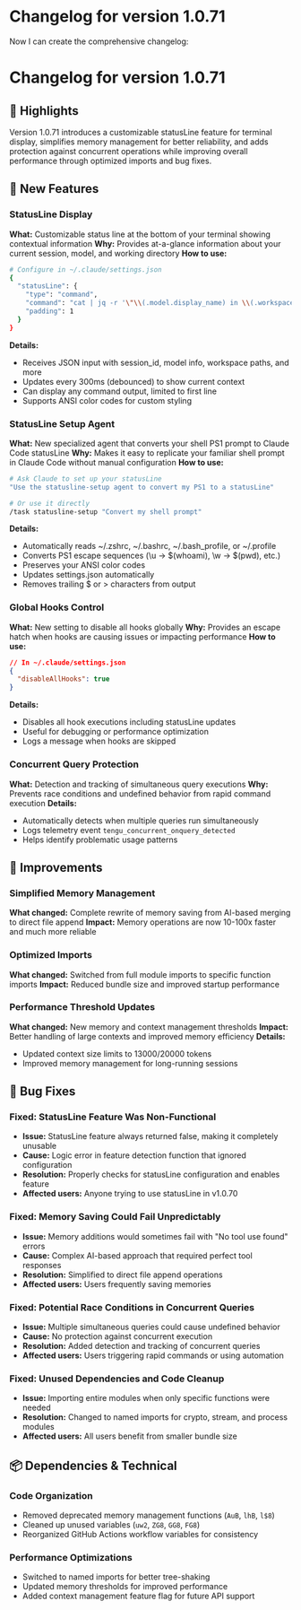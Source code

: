 # Changelog for version 1.0.71

Now I can create the comprehensive changelog:

# Changelog for version 1.0.71

## 🎯 Highlights
Version 1.0.71 introduces a customizable statusLine feature for terminal display, simplifies memory management for better reliability, and adds protection against concurrent operations while improving overall performance through optimized imports and bug fixes.

## 🚀 New Features

### StatusLine Display
**What:** Customizable status line at the bottom of your terminal showing contextual information
**Why:** Provides at-a-glance information about your current session, model, and working directory
**How to use:**
```bash
# Configure in ~/.claude/settings.json
{
  "statusLine": {
    "type": "command",
    "command": "cat | jq -r '\"\\(.model.display_name) in \\(.workspace.current_dir)\"'",
    "padding": 1
  }
}
```
**Details:**
- Receives JSON input with session_id, model info, workspace paths, and more
- Updates every 300ms (debounced) to show current context
- Can display any command output, limited to first line
- Supports ANSI color codes for custom styling

### StatusLine Setup Agent
**What:** New specialized agent that converts your shell PS1 prompt to Claude Code statusLine
**Why:** Makes it easy to replicate your familiar shell prompt in Claude Code without manual configuration
**How to use:**
```bash
# Ask Claude to set up your statusLine
"Use the statusline-setup agent to convert my PS1 to a statusLine"

# Or use it directly
/task statusline-setup "Convert my shell prompt"
```
**Details:**
- Automatically reads ~/.zshrc, ~/.bashrc, ~/.bash_profile, or ~/.profile
- Converts PS1 escape sequences (\\u → $(whoami), \\w → $(pwd), etc.)
- Preserves your ANSI color codes
- Updates settings.json automatically
- Removes trailing $ or > characters from output

### Global Hooks Control
**What:** New setting to disable all hooks globally
**Why:** Provides an escape hatch when hooks are causing issues or impacting performance
**How to use:**
```json
// In ~/.claude/settings.json
{
  "disableAllHooks": true
}
```
**Details:**
- Disables all hook executions including statusLine updates
- Useful for debugging or performance optimization
- Logs a message when hooks are skipped

### Concurrent Query Protection
**What:** Detection and tracking of simultaneous query executions
**Why:** Prevents race conditions and undefined behavior from rapid command execution
**Details:**
- Automatically detects when multiple queries run simultaneously
- Logs telemetry event `tengu_concurrent_onquery_detected`
- Helps identify problematic usage patterns

## 💪 Improvements

### Simplified Memory Management
**What changed:** Complete rewrite of memory saving from AI-based merging to direct file append
**Impact:** Memory operations are now 10-100x faster and much more reliable

### Optimized Imports
**What changed:** Switched from full module imports to specific function imports
**Impact:** Reduced bundle size and improved startup performance

### Performance Threshold Updates
**What changed:** New memory and context management thresholds
**Impact:** Better handling of large contexts and improved memory efficiency
**Details:**
- Updated context size limits to 13000/20000 tokens
- Improved memory management for long-running sessions

## 🐛 Bug Fixes

### Fixed: StatusLine Feature Was Non-Functional
- **Issue:** StatusLine feature always returned false, making it completely unusable
- **Cause:** Logic error in feature detection function that ignored configuration
- **Resolution:** Properly checks for statusLine configuration and enables feature
- **Affected users:** Anyone trying to use statusLine in v1.0.70

### Fixed: Memory Saving Could Fail Unpredictably
- **Issue:** Memory additions would sometimes fail with "No tool use found" errors
- **Cause:** Complex AI-based approach that required perfect tool responses
- **Resolution:** Simplified to direct file append operations
- **Affected users:** Users frequently saving memories

### Fixed: Potential Race Conditions in Concurrent Queries
- **Issue:** Multiple simultaneous queries could cause undefined behavior
- **Cause:** No protection against concurrent execution
- **Resolution:** Added detection and tracking of concurrent queries
- **Affected users:** Users triggering rapid commands or using automation

### Fixed: Unused Dependencies and Code Cleanup
- **Issue:** Importing entire modules when only specific functions were needed
- **Resolution:** Changed to named imports for crypto, stream, and process modules
- **Affected users:** All users benefit from smaller bundle size

## 📦 Dependencies & Technical

### Code Organization
- Removed deprecated memory management functions (`AuB`, `lhB`, `l$8`)
- Cleaned up unused variables (`uw2`, `ZG8`, `GG8`, `FG8`)
- Reorganized GitHub Actions workflow variables for consistency

### Performance Optimizations
- Switched to named imports for better tree-shaking
- Updated memory thresholds for improved performance
- Added context management feature flag for future API support
